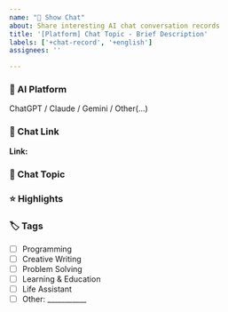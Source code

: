 ```yaml
---
name: "💬 Show Chat"
about: Share interesting AI chat conversation records
title: '[Platform] Chat Topic - Brief Description'
labels: ['+chat-record', '+english']
assignees: ''

---
```


### 🤖 AI Platform

ChatGPT / Claude / Gemini / Other(...)

### 🔗 Chat Link
<!-- Please provide the sharing link of the chat record -->
**Link:** 

### 📝 Chat Topic
<!-- Briefly describe the main content or problem solved in this chat -->


### ⭐ Highlights
<!-- Explain the value or interesting aspects of this chat record -->


### 🏷️ Tags
<!-- Add relevant tags for this chat record for easy categorization -->
- [ ] Programming
- [ ] Creative Writing
- [ ] Problem Solving
- [ ] Learning & Education
- [ ] Life Assistant
- [ ] Other: ___________
